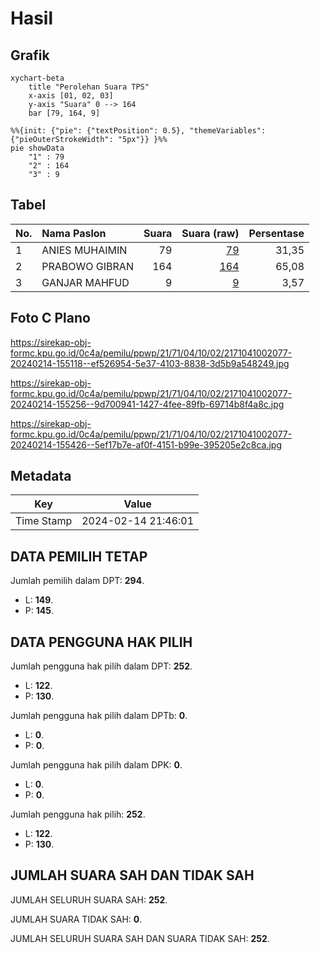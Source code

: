 # Hasil

## Grafik

```mermaid
xychart-beta
    title "Perolehan Suara TPS"
    x-axis [01, 02, 03]
    y-axis "Suara" 0 --> 164
    bar [79, 164, 9]
```

```mermaid
%%{init: {"pie": {"textPosition": 0.5}, "themeVariables": {"pieOuterStrokeWidth": "5px"}} }%%
pie showData
    "1" : 79
    "2" : 164
    "3" : 9
```

## Tabel

| No. | Nama Paslon    | Suara | Suara (raw) | Persentase |
|:--- |:-------------- | -----:| -----------:| ----------:|
| 1   | ANIES MUHAIMIN | 79    | [79][p-1]   | 31,35      |
| 2   | PRABOWO GIBRAN | 164   | [164][p-2]  | 65,08      |
| 3   | GANJAR MAHFUD  | 9     | [9][p-3]    | 3,57       |


[p-1]: https://github.com/gigit-pemilu/pemilu-2024-21-kepulauan-riau/blob/main/pilpres/hitung-suara/sub/21-kepulauan-riau/sub/71-kota-batam/sub/04-nongsa/sub/1002-batu-besar/sub/077-tps/sub/paslon-1.txt
[p-2]: https://github.com/gigit-pemilu/pemilu-2024-21-kepulauan-riau/blob/main/pilpres/hitung-suara/sub/21-kepulauan-riau/sub/71-kota-batam/sub/04-nongsa/sub/1002-batu-besar/sub/077-tps/sub/paslon-2.txt
[p-3]: https://github.com/gigit-pemilu/pemilu-2024-21-kepulauan-riau/blob/main/pilpres/hitung-suara/sub/21-kepulauan-riau/sub/71-kota-batam/sub/04-nongsa/sub/1002-batu-besar/sub/077-tps/sub/paslon-3.txt

## Foto C Plano

https://sirekap-obj-formc.kpu.go.id/0c4a/pemilu/ppwp/21/71/04/10/02/2171041002077-20240214-155118--ef526954-5e37-4103-8838-3d5b9a548249.jpg

https://sirekap-obj-formc.kpu.go.id/0c4a/pemilu/ppwp/21/71/04/10/02/2171041002077-20240214-155256--9d700941-1427-4fee-89fb-69714b8f4a8c.jpg

https://sirekap-obj-formc.kpu.go.id/0c4a/pemilu/ppwp/21/71/04/10/02/2171041002077-20240214-155426--5ef17b7e-af0f-4151-b99e-395205e2c8ca.jpg


## Metadata

| Key        | Value               |
| ---------- | ------------------- |
| Time Stamp | 2024-02-14 21:46:01 |


## DATA PEMILIH TETAP

Jumlah pemilih dalam DPT: **294**.
 * L: **149**.
 * P: **145**.

## DATA PENGGUNA HAK PILIH

Jumlah pengguna hak pilih dalam DPT: **252**.
 * L: **122**.
 * P: **130**.

Jumlah pengguna hak pilih dalam DPTb: **0**.
 * L: **0**.
 * P: **0**.

Jumlah pengguna hak pilih dalam DPK: **0**.
 * L: **0**.
 * P: **0**.

Jumlah pengguna hak pilih: **252**.
 * L: **122**.
 * P: **130**.

## JUMLAH SUARA SAH DAN TIDAK SAH

JUMLAH SELURUH SUARA SAH: **252**.

JUMLAH SUARA TIDAK SAH: **0**.

JUMLAH SELURUH SUARA SAH DAN SUARA TIDAK SAH: **252**.


